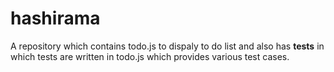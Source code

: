 # hashirama

A repository which contains todo.js to dispaly to do list and also has __tests__ in which tests are written in todo.js which provides various test cases.
